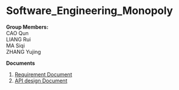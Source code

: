 # Software_Engineering_Monopoly
**Group Members:**  
CAO Qun  
LIANG Rui  
MA Siqi  
ZHANG Yujing  



**Documents**
1. [Requirement Document](https://drive.google.com/file/d/1lPij4E8HEoqkj7d9N-kMYNSydsEHdqKA/view?usp=sharing)
2. [API design Document](https://docs.google.com/document/d/1KPuzloxfNI7CCrgEvFqRCEDO8bpdjlg5/edit?usp=sharing&ouid=101023974307160676277&rtpof=true&sd=true)
